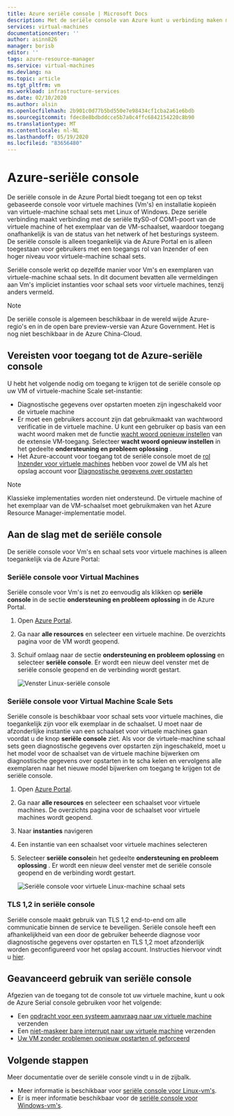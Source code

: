 ```yaml
---
title: Azure seriële console | Microsoft Docs
description: Met de seriële console van Azure kunt u verbinding maken met uw virtuele machine wanneer SSH of RDP niet beschikbaar is.
services: virtual-machines
documentationcenter: ''
author: asinn826
manager: borisb
editor: ''
tags: azure-resource-manager
ms.service: virtual-machines
ms.devlang: na
ms.topic: article
ms.tgt_pltfrm: vm
ms.workload: infrastructure-services
ms.date: 02/10/2020
ms.author: alsin
ms.openlocfilehash: 2b901c0d77b5bd550e7e98434cf1cba2a61e6bdb
ms.sourcegitcommit: fdec8e8bdbddcce5b7a0c4ffc6842154220c8b90
ms.translationtype: MT
ms.contentlocale: nl-NL
ms.lasthandoff: 05/19/2020
ms.locfileid: "83656480"
---
```

# <a name="azure-serial-console"></a>Azure-seriële console

De seriële console in de Azure Portal biedt toegang tot een op tekst gebaseerde console voor virtuele machines (Vm's) en installatie kopieën van virtuele-machine schaal sets met Linux of Windows. Deze seriële verbinding maakt verbinding met de seriële ttyS0-of COM1-poort van de virtuele machine of het exemplaar van de VM-schaalset, waardoor toegang onafhankelijk is van de status van het netwerk of het besturings systeem. De seriële console is alleen toegankelijk via de Azure Portal en is alleen toegestaan voor gebruikers met een toegangs rol van Inzender of een hoger niveau voor virtuele-machine schaal sets.

Seriële console werkt op dezelfde manier voor Vm's en exemplaren van virtuele-machine schaal sets. In dit document bevatten alle vermeldingen aan Vm's impliciet instanties voor schaal sets voor virtuele machines, tenzij anders vermeld.

> [!NOTE]
> De seriële console is algemeen beschikbaar in de wereld wijde Azure-regio's en in de open bare preview-versie van Azure Government. Het is nog niet beschikbaar in de Azure China-Cloud.

## <a name="prerequisites-to-access-the-azure-serial-console"></a>Vereisten voor toegang tot de Azure-seriële console
U hebt het volgende nodig om toegang te krijgen tot de seriële console op uw VM of virtuele-machine Scale set-instantie:

- Diagnostische gegevens over opstarten moeten zijn ingeschakeld voor de virtuele machine
- Er moet een gebruikers account zijn dat gebruikmaakt van wachtwoord verificatie in de virtuele machine. U kunt een gebruiker op basis van een wacht woord maken met de functie [wacht woord opnieuw instellen](https://docs.microsoft.com/azure/virtual-machines/extensions/vmaccess#reset-password) van de extensie VM-toegang. Selecteer **wacht woord opnieuw instellen** in het gedeelte **ondersteuning en probleem oplossing** .
- Het Azure-account voor toegang tot de seriële console moet de [rol Inzender voor virtuele machines](../../role-based-access-control/built-in-roles.md#virtual-machine-contributor) hebben voor zowel de VM als het opslag account voor [Diagnostische gegevens over opstarten](boot-diagnostics.md)

> [!NOTE]
> Klassieke implementaties worden niet ondersteund. De virtuele machine of het exemplaar van de VM-schaalset moet gebruikmaken van het Azure Resource Manager-implementatie model.

## <a name="get-started-with-the-serial-console"></a>Aan de slag met de seriële console
De seriële console voor Vm's en schaal sets voor virtuele machines is alleen toegankelijk via de Azure Portal:

### <a name="serial-console-for-virtual-machines"></a>Seriële console voor Virtual Machines
Seriële console voor Vm's is net zo eenvoudig als klikken op **seriële console** in de sectie **ondersteuning en probleem oplossing** in de Azure Portal.
  1. Open [Azure Portal](https://portal.azure.com).

  1. Ga naar **alle resources** en selecteer een virtuele machine. De overzichts pagina voor de VM wordt geopend.

  1. Schuif omlaag naar de sectie **ondersteuning en probleem oplossing** en selecteer **seriële console**. Er wordt een nieuw deel venster met de seriële console geopend en de verbinding wordt gestart.

     ![Venster Linux-seriële console](./media/virtual-machines-serial-console/virtual-machine-linux-serial-console-connect.gif)

### <a name="serial-console-for-virtual-machine-scale-sets"></a>Seriële console voor Virtual Machine Scale Sets
Seriële console is beschikbaar voor schaal sets voor virtuele machines, die toegankelijk zijn voor elk exemplaar in de schaalset. U moet naar de afzonderlijke instantie van een schaalset voor virtuele machines gaan voordat u de knop **seriële console** ziet. Als voor de virtuele-machine schaal sets geen diagnostische gegevens over opstarten zijn ingeschakeld, moet u het model voor de schaalset van de virtuele machine bijwerken om diagnostische gegevens over opstarten in te scha kelen en vervolgens alle exemplaren naar het nieuwe model bijwerken om toegang te krijgen tot de seriële console.
  1. Open [Azure Portal](https://portal.azure.com).

  1. Ga naar **alle resources** en selecteer een schaalset voor virtuele machines. De overzichts pagina voor de schaalset voor virtuele machines wordt geopend.

  1. Naar **instanties** navigeren

  1. Een instantie van een schaalset voor virtuele machines selecteren

  1. Selecteer **seriële console**in het gedeelte **ondersteuning en probleem oplossing** . Er wordt een nieuw deel venster met de seriële console geopend en de verbinding wordt gestart.

     ![Seriële console voor virtuele Linux-machine schaal sets](./media/virtual-machines-serial-console/vmss-start-console.gif)


### <a name="tls-12-in-serial-console"></a>TLS 1,2 in seriële console
Seriële console maakt gebruik van TLS 1,2 end-to-end om alle communicatie binnen de service te beveiligen. Seriële console heeft een afhankelijkheid van een door de gebruiker beheerde diagnose voor diagnostische gegevens over opstarten en TLS 1,2 moet afzonderlijk worden geconfigureerd voor het opslag account. Instructies hiervoor vindt u [hier](https://docs.microsoft.com/azure/storage/common/storage-security-tls).

## <a name="advanced-uses-for-serial-console"></a>Geavanceerd gebruik van seriële console
Afgezien van de toegang tot de console tot uw virtuele machine, kunt u ook de Azure Serial console gebruiken voor het volgende:
* Een [opdracht voor een systeem aanvraag naar uw virtuele machine](./serial-console-nmi-sysrq.md) verzenden
* Een [niet-maskeer bare interrupt naar uw virtuele machine](./serial-console-nmi-sysrq.md) verzenden
* [Uw VM zonder problemen opnieuw opstarten of geforceerd](./serial-console-power-options.md)


## <a name="next-steps"></a>Volgende stappen
Meer documentatie over de seriële console vindt u in de zijbalk.
- Meer informatie is beschikbaar voor [seriële console voor Linux-vm's](./serial-console-linux.md).
- Er is meer informatie beschikbaar voor de [seriële console voor Windows-vm's](./serial-console-windows.md).
